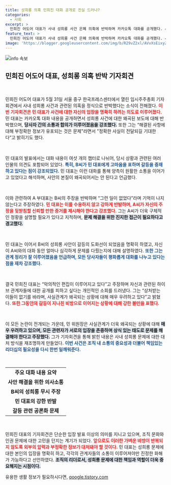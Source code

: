 ```yaml
---
title: 성희롱 의혹 민희진 대화 공개로 진실 드러나?
categories:
  - 사회
excerpt: >
  민희진 어도어 대표가 사내 성희롱 사건 은폐 의혹에 반박하며 카카오톡 대화를 공개했다. 사건의 진실과 갈등 해결 과정을 자세히 밝혀, 의혹을 단호하게 부인하는 모습이 주목받고 있다.
feature_text: >
  민희진 어도어 대표가 사내 성희롱 사건 은폐 의혹에 반박하며 카카오톡 대화를 공개했다. 사건의 진실과 갈등 해결 과정을 자세히 밝혀, 의혹을 단호하게 부인하는 모습이 주목받고 있다.
image: 'https://blogger.googleusercontent.com/img/b/R29vZ2xl/AVvXsEixyZcFfHzMRdzZMjFBmAUKJYCLCGyLL1o632UiGVXcaFdKo_bkvkuCioo0uUKlGfBVcT3P84aROyZIXSBEx3Aw5nCQ3pTgDom1WDC4m8eifvWiAmWEEVb4x6G_l8C0QH225ldMjyaFvpxGEBGNO37VmDTDMHGhJPq73UglMfDca1-0aw/s1600/blogspot.png'
---
```


<p><img src="https://blogger.googleusercontent.com/img/b/R29vZ2xl/AVvXsEixyZcFfHzMRdzZMjFBmAUKJYCLCGyLL1o632UiGVXcaFdKo_bkvkuCioo0uUKlGfBVcT3P84aROyZIXSBEx3Aw5nCQ3pTgDom1WDC4m8eifvWiAmWEEVb4x6G_l8C0QH225ldMjyaFvpxGEBGNO37VmDTDMHGhJPq73UglMfDca1-0aw/s1600/blogspot.png" alt="info 속보" /></p>

<h2 data-ke-size="size26">민희진 어도어 대표, 성희롱 의혹 반박 기자회견</h2>

<p data-ke-size="size16">&nbsp;</p> 

<p>민희진 어도어 대표가 5월 31일 서울 중구 한국프레스센터에서 열린 임시주주총회 기자회견에서 사내 성희롱 사건과 관련된 의혹을 정식으로 반박했다는 소식이 전해졌다. <b><span style="color: #ee2323;">이번 기자회견은 민 대표가 사건에 대한 자신의 입장을 명확히 하려는 의도로 이루어졌다.</span></b> 민 대표는 카카오톡 대화 내용을 공개하면서 성희롱 사건에 대한 왜곡된 보도에 대해 반박했으며, <b><span style="background-color: #21538527;">당사자 간의 소통과 합의가 이루어졌음을 강조했다.</span></b> 또한 그는 “해결된 사항에 대해 부정확한 정보가 유포되는 것은 문제"라면서 "정확한 사실이 전달되길 기대한다”고 밝히기도 했다. </p>

<p data-ke-size="size16">&nbsp;</p>

<p>민 대표의 발표에서는 대화 내용이 여섯 개의 챕터로 나뉘어, 당시 상황과 관련된 여러 인물의 의견도 포함되어 있었다. <b><span style="color: #1a5490;">특히, B씨가 민 대표에게 고마움을 표하며 갈등을 중재하고 있다는 점이 강조되었다.</span></b> 민 대표는 이런 대화를 통해 양측이 원활한 소통을 이어가고 있었다고 해석하며, 사안의 본질이 왜곡되어서는 안 된다고 언급했다. </p>

<p data-ke-size="size16">&nbsp;</p>

<p>이와 관련하여 A 부대표는 B씨의 주장을 반박하며 “그런 일이 없었다”라며 기억이 나지 않는다고 주장하였다. <b><span style="color: #ee2323;">민 대표는 이를 수용하지 않고 강하게 반발하며, A씨가 자신의 주장을 뒷받침할 신뢰할 만한 증거를 제시해야 한다고 강조했다.</span></b> 그는 A씨가 더욱 구체적인 정황을 설명할 필요가 있다고 지적하며, <b><span style="background-color: #21538527;">문제 해결을 위한 진지한 접근이 필요하다고 경고했다.</span></b> </p>

<p data-ke-size="size16">&nbsp;</p>

<p>민 대표는 이어서 B씨의 성희롱 사안이 갈등의 도화선이 되었음을 명확히 하였고, 자신이 A씨와의 대화 동안 얼마나 심각하게 문제를 다뤘는지에 대해 설명하였다. <b><span style="color: #1a5490;">또한 그는 관계 정리가 잘 이루어졌음을 언급하며, 모든 당사자들이 평화롭게 대화를 나누고 있다는 점을 재차 강조했다.</span></b></p>

<p data-ke-size="size16">&nbsp;</p>

<p>결국 민희진 대표는 “악의적인 편집이 이루어지고 있다”고 주장하며 자신과 관련된 하이브 관계자들에 대한 공개를 피하고 싶다는 개인적인 소회를 드러냈다. 그는 “상처받는 이들이 없기를 바라며, 사실관계가 왜곡되는 상황에 대해 매우 우려하고 있다”고 밝혔다. <b><span style="color: #ee2323;">또한 그동안의 갈등이 지나친 비방으로 이어지는 상황에 대해 강한 불만을 표했다.</span></b></p>

<p data-ke-size="size16">&nbsp;</p>

<p>이 모든 논란이 전개되는 가운데, 민 위원장은 사실관계가 더욱 왜곡되는 상황에 대해 <b><span style="background-color: #21538527;">매우 우려하고 있으며, 모든 관련자가 서로의 입장을 존중하며 상식 있는 태도로 문제를 해결해야 한다고 주장했다.</span></b> 그가 기자회견을 통해 밝힌 내용은 사내 성희롱 문제에 대한 대처 방식을 재조명하게 만들었다. <b><span style="color: #1a5490;">이번 사건은 조직 내 소통의 중요성과 더불어 책임있는 리더십의 필요성을 다시 한번 일깨워준다.</span></b></p>

<p data-ke-size="size16">&nbsp;</p>

<table>
<tr>
<td style="text-align: center; height: 17px;"><b>주요 대화 내용 요약</b></td>
</tr>
<tr>
<td style="text-align: center; height: 17px;"><b>사안 해결을 위한 의사소통</b></td>
</tr>
<tr>
<td style="text-align: center; height: 17px;"><b>B씨의 성희롱 무시 주장</b></td>
</tr>
<tr>
<td style="text-align: center; height: 17px;"><b>민 대표의 강한 반발</b></td>
</tr>
<tr>
<td style="text-align: center; height: 17px;"><b>갈등 관련 공론화 문제</b></td>
</tr>
</table>

<p data-ke-size="size16">&nbsp;</p>

<p>민희진 대표의 기자회견은 단순한 입장 발표 이상의 의미를 지니고 있으며, 조직 문화와 인권 문제에 대한 고민을 던지는 계기가 되었다. <b><span style="color: #ee2323;">앞으로도 이러한 가벼운 비방이 반복되지 않도록 외부의 압력과 부정확한 정보가 대처돼야 할 것이다.</span></b> 민 대표는 성희롱 문제에 대한 본인의 입장을 명확히 하고, 각각의 관계자들의 소통이 이루어져야만 진정한 화해가 가능하다고 선언하였다. <b><span style="background-color: #21538527;">조직의 리더로서, 성희롱 문제에 대한 책임과 역할이 더욱 중요해지는 시점이다.</span></b> </p>
유용한 생활 정보가 필요하시다면, <a href="https://qoogle.tistory.com" rel="dofollow">qoogle.tistory.com</a>


